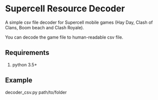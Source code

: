 # Supercell Resource Decoder

A simple csv file decoder for Supercell mobile games (Hay Day, Clash of Clans, Boom beach and Clash Royale).

You can decode the game file to human-readable csv file.

## Requirements

1. python 3.5+

## Example

decoder_csv.py path/to/folder
